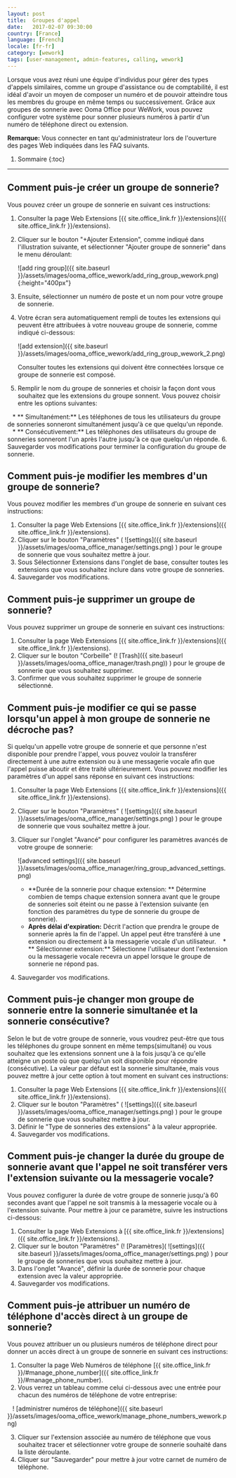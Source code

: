 ```yaml
---
layout: post
title:  Groupes d'appel
date:   2017-02-07 09:30:00
country: [France]
language: [French]
locale: [fr-fr]
category: [wework]
tags: [user-management, admin-features, calling, wework]
---
```


Lorsque vous avez réuni une équipe d'individus pour gérer des types d'appels similaires, comme un groupe d'assistance ou de comptabilité, il est idéal d'avoir un moyen de composer un numéro et de pouvoir atteindre tous les membres du groupe en même temps ou successivement. Grâce aux groupes de sonnerie avec Ooma Office pour WeWork, vous pouvez configurer votre système pour sonner plusieurs numéros à partir d'un numéro de téléphone direct ou extension.

**Remarque:** Vous connecter en tant qu'administrateur lors de l'ouverture des pages Web indiquées dans les FAQ suivants.

1. Sommaire
{:toc}
* * *

## Comment puis-je créer un groupe de sonnerie?

Vous pouvez créer un groupe de sonnerie en suivant ces instructions:

1. Consulter la page Web Extensions [{{ site.office_link.fr }}/extensions]({{ site.office_link.fr }}/extensions).
2. Cliquer sur le bouton "+Ajouter Extension", comme indiqué dans l'illustration suivante, et sélectionner "Ajouter groupe de sonnerie" dans le menu déroulant:

   ![add ring group]({{ site.baseurl }}/assets/images/ooma_office_wework/add_ring_group_wework.png){:height="400px"}

3. Ensuite, sélectionner un numéro de poste et un nom pour votre groupe de sonnerie.
4. Votre écran sera automatiquement rempli de toutes les extensions qui peuvent être attribuées à votre nouveau groupe de sonnerie, comme indiqué ci-dessous: 

   ![add extension]({{ site.baseurl }}/assets/images/ooma_office_wework/add_ring_group_wework_2.png)

   Consulter toutes les extensions qui doivent être connectées lorsque ce groupe de sonnerie est composé.
5. Remplir le nom du groupe de sonneries et choisir la façon dont vous souhaitez que les extensions du groupe sonnent. Vous pouvez choisir entre les options suivantes:

   * ** Simultanément:** Les téléphones de tous les utilisateurs du groupe de sonneries sonneront simultanément jusqu'à ce que quelqu'un réponde.
   * ** Consécutivement:** Les téléphones des utilisateurs du groupe de sonneries sonneront l'un après l'autre jusqu'à ce que quelqu'un réponde.
6. Sauvegarder vos modifications pour terminer la configuration du groupe de sonnerie.

## Comment puis-je modifier les membres d'un groupe de sonnerie?

Vous pouvez modifier les membres d'un groupe de sonnerie en suivant ces instructions:

1. Consulter la page Web Extensions [{{ site.office_link.fr }}/extensions]({{ site.office_link.fr }}/extensions).
2. Cliquer sur le bouton "Paramètres" ( ![settings]({{ site.baseurl }}/assets/images/ooma_office_manager/settings.png) ) pour le groupe de sonnerie que vous souhaitez mettre à jour.
3. Sous Sélectionner Extensions dans l'onglet de base, consulter toutes les extensions que vous souhaitez inclure dans votre groupe de sonneries.
4. Sauvegarder vos modifications.

## Comment puis-je supprimer un groupe de sonnerie?

Vous pouvez supprimer un groupe de sonnerie en suivant ces instructions:

1. Consulter la page Web Extensions [{{ site.office_link.fr }}/extensions]({{ site.office_link.fr }}/extensions).
2. Cliquer sur le bouton "Corbeille" (! [Trash]({{ site.baseurl }}/assets/images/ooma_office_manager/trash.png)) ) pour le groupe de sonnerie que vous souhaitez supprimer.
3. Confirmer que vous souhaitez supprimer le groupe de sonnerie sélectionné.

## Comment puis-je modifier ce qui se passe lorsqu'un appel à mon groupe de sonnerie ne décroche pas?

Si quelqu'un appelle votre groupe de sonnerie et que personne n'est disponible pour prendre l'appel, vous pouvez vouloir la transférer directement à une autre extension ou à une messagerie vocale afin que l'appel puisse aboutir et être traité ultérieurement. Vous pouvez modifier les paramètres d'un appel sans réponse en suivant ces instructions:

1. Consulter la page Web Extensions [{{ site.office_link.fr }}/extensions]({{ site.office_link.fr }}/extensions).
2. Cliquer sur le bouton "Paramètres" ( ![settings]({{ site.baseurl }}/assets/images/ooma_office_manager/settings.png) ) pour le groupe de sonnerie que vous souhaitez mettre à jour.
3. Cliquer sur l'onglet "Avancé" pour configurer les paramètres avancés de votre groupe de sonnerie: 

   ![advanced settings]({{ site.baseurl }}/assets/images/ooma_office_manager/ring_group_advanced_settings.png)

   * **Durée de la sonnerie pour chaque extension: ** Détermine combien de temps chaque extension sonnera avant que le groupe de sonneries soit éteint ou ne passe à l'extension suivante (en fonction des paramètres du type de sonnerie du groupe de sonnerie).
   * **Après délai d'expiration:** Décrit l'action que prendra le groupe de sonnerie après la fin de l'appel. Un appel peut être transféré à une extension ou directement à la messagerie vocale d'un utilisateur.
   * ** Sélectionner extension:** Sélectionne l'utilisateur dont l'extension ou la messagerie vocale recevra un appel lorsque le groupe de sonnerie ne répond pas.
4. Sauvegarder vos modifications.

## Comment puis-je changer mon groupe de sonnerie entre la sonnerie simultanée et la sonnerie consécutive?

Selon le but de votre groupe de sonnerie, vous voudrez peut-être que tous les téléphones du groupe sonnent en même temps(simultané) ou vous souhaitez que les extensions sonnent une à la fois jusqu'à ce qu'elle atteigne un poste où que quelqu'un soit disponible pour répondre (consécutive). La valeur par défaut est la sonnerie simultanée, mais vous pouvez mettre à jour cette option à tout moment en suivant ces instructions:

1. Consulter la page Web Extensions [{{ site.office_link.fr }}/extensions]({{ site.office_link.fr }}/extensions).
2. Cliquer sur le bouton "Paramètres" ( ![settings]({{ site.baseurl }}/assets/images/ooma_office_manager/settings.png) ) pour le groupe de sonnerie que vous souhaitez mettre à jour.
3. Définir le "Type de sonneries des extensions" à la valeur appropriée.
4. Sauvegarder vos modifications.

## Comment puis-je changer la durée du groupe de sonnerie avant que l'appel ne soit transférer vers l'extension suivante ou la messagerie vocale?

Vous pouvez configurer la durée de votre groupe de sonnerie jusqu'à 60 secondes avant que l'appel ne soit transmis à la messagerie vocale ou à l'extension suivante. Pour mettre à jour ce paramètre, suivre les instructions ci-dessous:

1. Consulter la page Web Extensions à [{{ site.office_link.fr }}/extensions]({{ site.office_link.fr }}/extensions).
2. Cliquer sur le bouton "Paramètres" (! [Paramètres]( ![settings]({{ site.baseurl }}/assets/images/ooma_office_manager/settings.png) ) pour le groupe de sonneries que vous souhaitez mettre à jour.
3. Dans l'onglet "Avancé", définir la durée de sonnerie pour chaque extension avec la valeur appropriée.
4. Sauvegarder vos modifications.

## Comment puis-je attribuer un numéro de téléphone d'accès direct à un groupe de sonnerie?

Vous pouvez attribuer un ou plusieurs numéros de téléphone direct pour donner un accès direct à un groupe de sonnerie en suivant ces instructions:

1. Consulter la page Web Numéros de téléphone [{{ site.office_link.fr }}/#manage_phone_number]({{ site.office_link.fr }}/#manage_phone_number).
2. Vous verrez un tableau comme celui ci-dessous avec une entrée pour chacun des numéros de téléphone de votre entreprise:

   ! [administrer numéros de téléphone]({{ site.baseurl }}/assets/images/ooma_office_wework/manage_phone_numbers_wework.png)

3. Cliquer sur l'extension associée au numéro de téléphone que vous souhaitez tracer et sélectionner votre groupe de sonnerie souhaité dans la liste déroulante.
4. Cliquer sur "Sauvegarder" pour mettre à jour votre carnet de numéro de téléphone.
